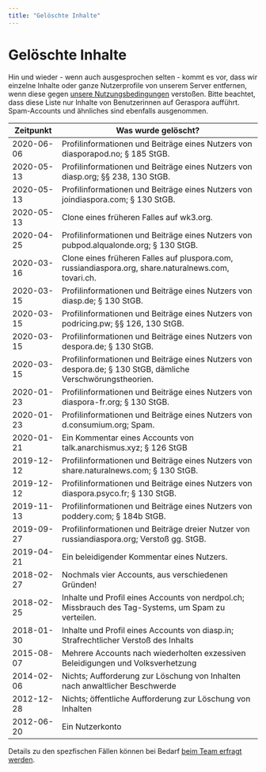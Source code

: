 ```yaml
---
title: "Gelöschte Inhalte"
---
```


# Gelöschte Inhalte

Hin und wieder - wenn auch ausgesprochen selten - kommt es vor, dass wir einzelne Inhalte oder ganze Nutzerprofile von unserem Server entfernen, wenn diese gegen [unsere Nutzungsbedingungen](/pod/legal.html) verstoßen. Bitte beachtet, dass diese Liste nur Inhalte von Benutzerinnen auf Geraspora aufführt. Spam-Accounts und ähnliches sind ebenfalls ausgenommen.

| Zeitpunkt  | Was wurde gelöscht?                                                                                        |
| ---------- | ---------------------------------------------------------------------------------------------------------- |
| 2020-06-06 | Profilinformationen und Beiträge eines Nutzers von diasporapod.no; § 185 StGB.                             |
| 2020-05-13 | Profilinformationen und Beiträge eines Nutzers von diasp.org; §§ 238, 130 StGB.                            |
| 2020-05-13 | Profilinformationen und Beiträge eines Nutzers von joindiaspora.com; § 130 StGB.                           |
| 2020-05-13 | Clone eines früheren Falles auf wk3.org.                                                                   |
| 2020-04-25 | Profilinformationen und Beiträge eines Nutzers von pubpod.alqualonde.org; § 130 StGB.                      |
| 2020-03-16 | Clone eines früheren Falles auf pluspora.com, russiandiaspora.org, share.naturalnews.com, tovari.ch.       |
| 2020-03-15 | Profilinformationen und Beiträge eines Nutzers von diasp.de; § 130 StGB.                                   |
| 2020-03-15 | Profilinformationen und Beiträge eines Nutzers von podricing.pw; §§ 126, 130 StGB.                         |
| 2020-03-15 | Profilinformationen und Beiträge eines Nutzers von despora.de; § 130 StGB.                                 |
| 2020-03-15 | Profilinformationen und Beiträge eines Nutzers von despora.de; § 130 StGB, dämliche Verschwörungstheorien. |
| 2020-01-23 | Profilinformationen und Beiträge eines Nutzers von diaspora-fr.org; § 130 StGB.                            |
| 2020-01-23 | Profilinformationen und Beiträge eines Nutzers von d.consumium.org; Spam.                                  |
| 2020-01-21 | Ein Kommentar eines Accounts von talk.anarchismus.xyz; § 126 StGB                                          |
| 2019-12-12 | Profilinformationen und Beiträge eines Nutzers von share.naturalnews.com; § 130 StGB.                      |
| 2019-12-12 | Profilinformationen und Beiträge eines Nutzers von diaspora.psyco.fr; § 130 StGB.                          |
| 2019-11-13 | Profilinformationen und Beiträge eines Nutzers von poddery.com; § 184b StGB.                               |
| 2019-09-27 | Profilinformationen und Beiträge dreier Nutzer von russiandiaspora.org; Verstoß gg. StGB.                  |
| 2019-04-21 | Ein beleidigender Kommentar eines Nutzers.                                                                 |
| 2018-02-27 | Nochmals vier Accounts, aus verschiedenen Gründen!                                                         |
| 2018-02-25 | Inhalte und Profil eines Accounts von nerdpol.ch; Missbrauch des Tag-Systems, um Spam zu verteilen.        |
| 2018-01-30 | Inhalte und Profil eines Accounts von diasp.in; Strafrechtlicher Verstoß des Inhalts                       |
| 2015-08-07 | Mehrere Accounts nach wiederholten exzessiven Beleidigungen und Volksverhetzung                            |
| 2014-02-06 | Nichts; Aufforderung zur Löschung von Inhalten nach anwaltlicher Beschwerde                                |
| 2012-12-28 | Nichts; öffentliche Aufforderung zur Löschung von Inhalten                                                 |
| 2012-06-20 | Ein Nutzerkonto                                                                                            |

Details zu den spezfischen Fällen können bei Bedarf [beim Team erfragt werden](/pod/team.html).
